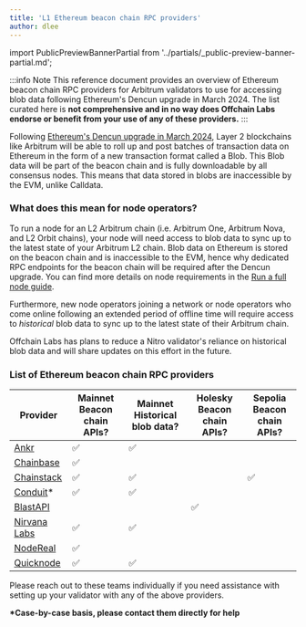 ```yaml
---
title: 'L1 Ethereum beacon chain RPC providers'
author: dlee
---
```


import PublicPreviewBannerPartial from '../partials/_public-preview-banner-partial.md';

<PublicPreviewBannerPartial />

:::info Note
This reference document provides an overview of Ethereum beacon chain RPC providers for Arbitrum validators to use for accessing blob data following Ethereum's Dencun upgrade in March 2024. The list curated here is **not comprehensive and in no way does Offchain Labs endorse or benefit from your use of any of these providers.**
:::

Following [Ethereum's Dencun upgrade in March 2024](https://eips.ethereum.org/EIPS/eip-7569), Layer 2 blockchains like Arbitrum will be able to roll up and post batches of transaction data on Ethereum in the form of a new transaction format called a Blob. This Blob data will be part of the beacon chain and is fully downloadable by all consensus nodes. This means that data stored in blobs are inaccessible by the EVM, unlike Calldata.

### What does this mean for node operators?

To run a node for an L2 Arbitrum chain (i.e. Arbitrum One, Arbitrum Nova, and L2 Orbit chains), your node will need access to blob data to sync up to the latest state of your Arbitrum L2 chain. Blob data on Ethereum is stored on the beacon chain and is inaccessible to the EVM, hence why dedicated RPC endpoints for the beacon chain will be required after the Dencun upgrade. You can find more details on node requirements in the [Run a full node guide](/run-arbitrum-node/03-run-full-node.md).

Furthermore, new node operators joining a network or node operators who come online following an extended period of offline time will require access to _historical_ blob data to sync up to the latest state of their Arbitrum chain.

Offchain Labs has plans to reduce a Nitro validator's reliance on historical blob data and will share updates on this effort in the future.

### List of Ethereum beacon chain RPC providers

| Provider                                                                    | Mainnet Beacon chain APIs? | Mainnet Historical blob data? | Holesky Beacon chain APIs? | Sepolia Beacon chain APIs? |
| --------------------------------------------------------------------------- | -------------------------- | ----------------------------- | -------------------------- | -------------------------- |
| [Ankr](https://www.ankr.com/docs/rpc-service/chains/chains-api/eth-beacon/) | ✅                         | ✅                            |                            |                            |
| [Chainbase](https://chainbase.com/)                                         | ✅                         |                               |                            |                            |
| [Chainstack](https://docs.chainstack.com/reference/beacon-chain)            | ✅                         | ✅                            |                            | ✅                         |
| [Conduit](https://conduit.xyz/)\*                                           | ✅                         | ✅                            |                            |                            |
| [BlastAPI](https://blastapi.io/public-api/ethereum)                         |                            |                               | ✅                         |                            |
| [Nirvana Labs](https://nirvanalabs.io)                                      | ✅                         | ✅                            |                            |                            |
| [NodeReal](https://nodereal.io/)                                            | ✅                         |                               |                            |                            |
| [Quicknode](https://www.quicknode.com/docs/ethereum)                        | ✅                         | ✅                            |                            |                            |

Please reach out to these teams individually if you need assistance with setting up your validator with any of the above providers.

**\*Case-by-case basis, please contact them directly for help**
